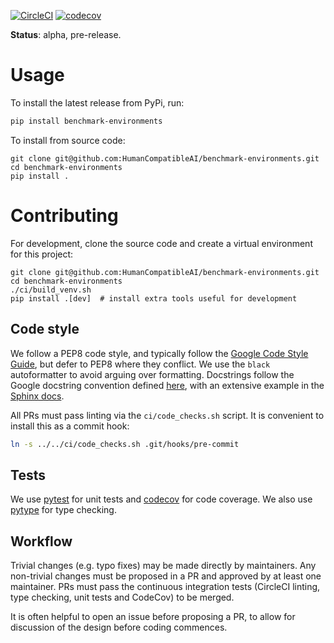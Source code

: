 [![CircleCI](https://circleci.com/gh/HumanCompatibleAI/benchmark-environments.svg?style=svg)](https://circleci.com/gh/HumanCompatibleAI/benchmark-environments) [![codecov](https://codecov.io/gh/HumanCompatibleAI/benchmark-environments/branch/master/graph/badge.svg)](https://codecov.io/gh/HumanCompatibleAI/benchmark-environments) 

**Status**: alpha, pre-release.

# Usage

To install the latest release from PyPi, run:
 
```bash
pip install benchmark-environments
```

To install from source code:

```
git clone git@github.com:HumanCompatibleAI/benchmark-environments.git
cd benchmark-environments
pip install .
```

# Contributing

For development, clone the source code and create a virtual environment for this project:

 ```
git clone git@github.com:HumanCompatibleAI/benchmark-environments.git
cd benchmark-environments
./ci/build_venv.sh
pip install .[dev]  # install extra tools useful for development
```

## Code style

We follow a PEP8 code style, and typically follow the [Google Code Style Guide](http://google.github.io/styleguide/pyguide.html),
but defer to PEP8 where they conflict. We use the `black` autoformatter to avoid arguing over formatting.
Docstrings follow the Google docstring convention defined [here](http://google.github.io/styleguide/pyguide.html#38-comments-and-docstrings),
with an extensive example in the [Sphinx docs](https://sphinxcontrib-napoleon.readthedocs.io/en/latest/example_google.html).

All PRs must pass linting via the `ci/code_checks.sh` script. It is convenient to install this as a commit hook:

```bash
ln -s ../../ci/code_checks.sh .git/hooks/pre-commit
```

## Tests

We use [pytest](https://docs.pytest.org/en/latest/) for unit tests
and [codecov](http://codecov.io/) for code coverage.
We also use [pytype](https://github.com/google/pytype) for type checking.

## Workflow

Trivial changes (e.g. typo fixes) may be made directly by maintainers. Any non-trivial changes
must be proposed in a PR and approved by at least one maintainer. PRs must pass the continuous 
integration tests (CircleCI linting, type checking, unit tests and CodeCov) to be merged.

It is often helpful to open an issue before proposing a PR, to allow for discussion of the design
before coding commences.